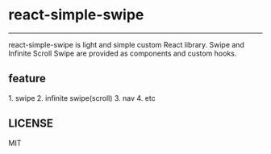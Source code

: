 <h1>react-simple-swipe</h1>
<hr />

<p>
react-simple-swipe is light and simple custom React library.
Swipe and Infinite Scroll Swipe are provided as components and custom hooks.
</p>

<h2>feature</h2>
1. swipe
2. infinite swipe(scroll)
3. nav
4. etc

## LICENSE

MIT
